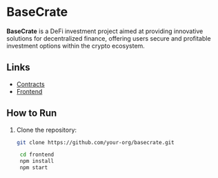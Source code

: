 # BaseCrate

**BaseCrate** is a DeFi investment project aimed at providing innovative solutions for decentralized finance, offering users secure and profitable investment options within the crypto ecosystem.

## Links

- [Contracts](#)  
- [Frontend](#)

## How to Run

1. Clone the repository:
   ```bash
   git clone https://github.com/your-org/basecrate.git

    cd frontend
    npm install 
    npm start 